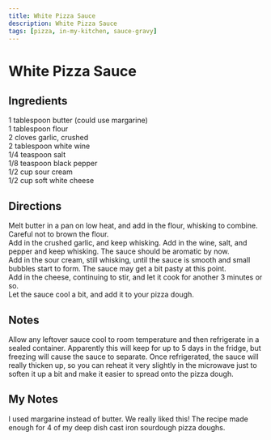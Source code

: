 ```yaml
---
title: White Pizza Sauce
description: White Pizza Sauce
tags: [pizza, in-my-kitchen, sauce-gravy]
---
```


# White Pizza Sauce

## Ingredients
1 tablespoon butter (could use margarine)  
1 tablespoon flour  
2 cloves garlic, crushed  
2 tablespoon white wine  
1/4 teaspoon salt  
1/8 teaspoon black pepper  
1/2 cup sour cream  
1/2 cup soft white cheese

## Directions
Melt butter in a pan on low heat, and add in the flour, whisking to combine. Careful not to brown the flour.  
Add in the crushed garlic, and keep whisking. Add in the wine, salt, and pepper and keep whisking. The sauce should be aromatic by now.  
Add in the sour cream, still whisking, until the sauce is smooth and small bubbles start to form. The sauce may get a bit pasty at this point.  
Add in the cheese, continuing to stir, and let it cook for another 3 minutes or so.  
Let the sauce cool a bit, and add it to your pizza dough.

## Notes
Allow any leftover sauce cool to room temperature and then refrigerate in a sealed container. Apparently this will keep for up to 5 days in the fridge, but freezing will cause the sauce to separate. Once refrigerated, the sauce will really thicken up, so you can reheat it very slightly in the microwave just to soften it up a bit and make it easier to spread onto the pizza dough.

## My Notes
I used margarine instead of butter. We really liked this! The recipe made enough for 4 of my deep dish cast iron sourdough pizza doughs.